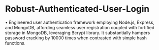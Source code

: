 # Robust-Authenticated-User-Login

•	Engineered user authentication framework employing Node.js, Express, and MongoDB, affording seamless user registration coupled with fortified storage in MongoDB, leveraging Bcrypt library.  It substantially hampers password cracking by 10000 times when contrasted with simple hash functions.
